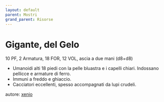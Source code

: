 ```yaml
---
layout: default
parent: Mostri
grand_parent: Risorse
---
```


# Gigante, del Gelo
10 PF, 2 Armatura, 18 FOR, 12 VOL, ascia a due mani (d8+d8)  
- Umanoidi alti 18 piedi con la pelle bluastra e i capelli chiari. Indossano pellicce e armature di ferro.
- Immuni a freddo e ghiaccio.
- Cacciatori eccellenti, spesso accompagnati da lupi crudeli.

autore: [xenio](https://xenioinabottle.blogspot.com)
